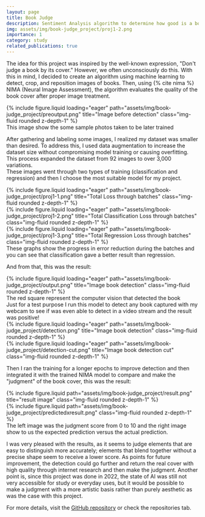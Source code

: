 ```yaml
---
layout: page
title: Book Judge
description: Sentiment Analysis algorithm to determine how good is a book judging only by its cover
img: assets/img/book-judge_project/proj1-2.png
importance: 1
category: study
related_publications: true
---
```


The idea for this project was inspired by the well-known expression, "Don't judge a book by its cover." However, we often unconsciously do this. With this in mind, I decided to create an algorithm using machine learning to detect, crop, and reposition images of books. Then, using {% cite nima %} NIMA (Neural Image Assessment), the algorithm evaluates the quality of the book cover after proper image treatment.

<div class="row">
    <div class="col-sm mt-3 mt-md-0">
        {% include figure.liquid loading="eager" path="assets/img/book-judge_project/preoutput.png" title="Image before detection" class="img-fluid rounded z-depth-1" %}
    </div>
</div>
<div class="caption">
    This image show the some sample photos taken to be later trained
</div>

After gathering and labeling some images, I realized my dataset was smaller than desired. To address this, I used data augmentation to increase the dataset size without compromising model training or causing overfitting. This process expanded the dataset from 92 images to over 3,000 variations.<br>
These images went through two types of training (classification and regression) and then I choose the most suitable model for my project.

<div class="row">
    <div class="col-sm mt-3 mt-md-0">
        {% include figure.liquid loading="eager" path="assets/img/book-judge_project/proj1-1.png" title="Total Loss through batches" 
        class="img-fluid rounded z-depth-1" %}
    </div>
    <div class="col-sm mt-3 mt-md-0">
        {% include figure.liquid loading="eager" path="assets/img/book-judge_project/proj1-2.png" title="Total Classification Loss through batches" class="img-fluid rounded z-depth-1" %}
    </div>
    <div class="col-sm mt-3 mt-md-0">
        {% include figure.liquid loading="eager" path="assets/img/book-judge_project/proj1-3.png" title="Total Regression Loss through batches" 
        class="img-fluid rounded z-depth-1" %}
    </div>
</div>
<div class="caption">
    These graphs show the progress in error reduction during the batches and you can see that classification gave a better result than regression.
</div>

And from that, this was the result:

<div class="row">
    <div class="col-sm mt-3 mt-md-0">
        {% include figure.liquid loading="eager" path="assets/img/book-judge_project/output.png" title="Image book detection" class="img-fluid rounded z-depth-1" %}
    </div>
</div>
<div class="caption">
    The red square represent the computer vision that detected the book
</div>
Just for a test purpose I run this model to detect any book captured with my webcam to see if was even able to detect in a video stream and the result was positive!
<div class="row justify-content-sm-center">
    <div class="col-sm-3 mt-3 mt-md-0">
        {% include figure.liquid loading="eager" path="assets/img/book-judge_project/detection.png" title="Image book detection" class="img-fluid rounded z-depth-1" %}
    </div>
        <div class="col-sm-3 mt-3 mt-md-0">
        {% include figure.liquid loading="eager" path="assets/img/book-judge_project/detection-cut.png" title="Image book detection cut" class="img-fluid rounded z-depth-1" %}
    </div>
</div>

Then I ran the training for a longer epochs to improve detection and then integrated it with the trained NIMA model to compare and make the "judgment" of the book cover, this was the result:

<div class="row justify-content-sm-center">
    <div class="col-sm-4 mt-3 mt-md-0">
        {% include figure.liquid path="assets/img/book-judge_project/result.png" title="result image" class="img-fluid rounded z-depth-1" %}
    </div>
    <div class="col-sm-4 mt-3 mt-md-0">
        {% include figure.liquid path="assets/img/book-judge_project/predictedxresult.png" class="img-fluid rounded z-depth-1" %}
    </div>
</div>
<div class="caption">
    The left image was the judgment score from 0 to 10 and the right image show to us the expected prediction versus the actual prediction.
</div>

I was very pleased with the results, as it seems to judge elements that are easy to distinguish more accurately; elements that blend together without a precise shape seem to receive a lower score.
As points for future improvement, the detection could go further and return the real cover with high quality through internet research and then make the judgment. Another point is, since this project was done in 2022, the state of AI was still not very accessible for study or everyday uses, but it would be possible to make a judgment with a more artistic basis rather than purely aesthetic as was the case with this project.

<p>For more details, visit the <a href="https://github.com/MauricioAguiar/Book-Judge">GitHub repository</a> or check the repositories tab.</p>
